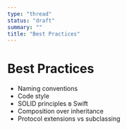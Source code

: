 ```yaml
---
type: "thread"
status: "draft"
summary: ""
title: "Best Practices"
---
```


# Best Practices


- Naming conventions
- Code style
- SOLID principles в Swift
- Composition over inheritance
- Protocol extensions vs subclassing

